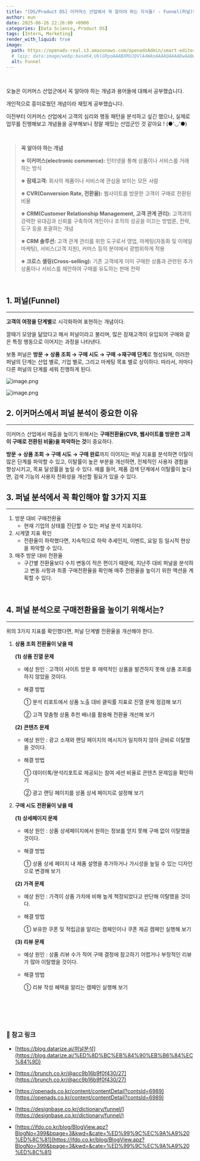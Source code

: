 ```yaml
---
title: "[DS/Product DS] 이커머스 산업에서 꼭 알아야 하는 지식들! - Funnel(퍼널)의 이해와 적용 "
author: eun
date: 2025-06-26 22:26:00 +0900
categories: [Data Science, Product DS]
tags: [Intern, Marketing]
render_with_liquid: true
image:
  path: https://openads-real.s3.amazonaws.com/openadsAdmin/smart-editor/images/20210831152824881_ca585d82-9850-442c-b17f-0b9f0552bb50.jpg
  # lqip: data:image/webp;base64,UklGRpoAAABXRUJQVlA4WAoAAAAQAAAADwAABwAAQUxQSDIAAAARL0AmbZurmr57yyIiqE8oiG0bejIYEQTgqiDA9vqnsUSI6H+oAERp2HZ65qP/VIAWAFZQOCBCAAAA8AEAnQEqEAAIAAVAfCWkAALp8sF8rgRgAP7o9FDvMCkMde9PK7euH5M1m6VWoDXf2FkP3BqV0ZYbO6NA/VFIAAAA
  alt: Funnel  
---
```


<br>


오늘은 이커머스 산업군에서 꼭 알아야 하는 개념과 용어들에 대해서 공부했습니다.

개인적으로 흥미로웠던 개념이라 재밌게 공부했습니다.

이전부터 이커머스 산업에서 고객의 심리와 행동 패턴을 분석하고 싶긴 했으나, 실제로 업무를 진행해보고 개념들을 공부해보니 정말 재밌는 산업군인 것 같아요 ! (●'◡'●)

<br>

> **꼭 알아야 하는 개념**
> 
> 
> **※ 이커머스(electronic commerce):** 인터넷을 통해 상품이나 서비스를 거래하는 방식
> 
> **※ 잠재고객:** 회사의 제품이나 서비스에 관심을 보이는 모든 사람
> 
> **※ CVR(Conversion Rate, 전환율):** 웹사이트를 방문한 고객이 구매로 전환된 비율
> 
> **※ CRM(Customer Relationship Management, 고객 관계 관리):** 고객과의 강력한 유대감과 신뢰를 구축하여 개인이나 조직의 성공을 이끄는 방법론, 전략, 도구 등을 포괄하는 개념
> 
> **※ CRM 솔루션:** 고객 관계 관리를 위한 도구로서 영업, 마케팅(자동화 및 이메일 마케팅), 서비스(고객 지원), 커머스 등의 분야에서 광범위하게 적용
> 
> **※ 크로스 셀링(Cross-selling):** 기존 고객에게 이미 구매한 상품과 관련된 추가 상품이나 서비스를 제안하여 구매를 유도하는 판매 전략
> 
<br>

## **1. 퍼널(Funnel)**

---

**고객의 여정을 단계별**로 시각화하여 표현하는 개념이다.

깔때기 모양을 닮았다고 해서 퍼널이라고 불리며, 많은 잠재고객이 유입되어 구매와 같은 특정 행동으로 이어지는 과정을 나타낸다.

보통 퍼널은 **방문 → 상품 조회 → 구매 시도 → 구매 →재구매 단계**로 형성되며, 이러한 퍼널의 단계는 산업 별로, 기업 별로, 그리고 마케팅 목표 별로 상이하다. 따라서, 저마다 다른 퍼널의 단계를 세워 진행하게 된다.

![image.png](https://ifdo.co.kr/viewHelpImage.apz?MTY4MTg1OTU1NCU3QiU3RA)

![image.png](https://openads-real.s3.amazonaws.com/openadsAdmin/smart-editor/images/20210831152824881_ca585d82-9850-442c-b17f-0b9f0552bb50.jpg)
<br>

## **2. 이커머스에서 퍼널 분석이 중요한 이유**

---

이커머스 산업에서 매출을 높이기 위해서는 **구매전환율(CVR, 웹사이트를 방문한 고객이 구매로 전환된 비율)을 파악하는 것**이 중요하다.

**방문 → 상품 조회 → 구매 시도 → 구매 완료**까지 이어지는 퍼널 지표를 분석하면 이탈이 많은 단계를 파악할 수 있고, 이탈률이 높은 부분을 개선하면, 전체적인 사용자 경험을 향상시키고, 목표 달성률을 높일 수 있다. 예를 들어, 제품 검색 단계에서 이탈률이 높다면, 검색 기능의 사용자 친화성을 개선할 필요가 있을 수 있다.
<br>

## **3. 퍼널 분석에서 꼭 확인해야 할 3가지 지표**

---

1. 방문 대비 구매전환율
    - 현재 기업의 상태를 진단할 수 있는 퍼널 분석 지표이다.
2. 시계열 지표 확인
    - 전환율이 하락했다면, 지속적으로 하락 추세인지, 이벤트, 요일 등 일시적 현상을 파악할 수 있다.
3. 매주 방문 대비 전환율
    - 구간별 전환율보다 수치 변동이 적은 편이기 때문에, 지난주 대비 퍼널을 분석하고 변동 사항과 최종 구매전환율을 확인해 매주 전환율을 높이기 위한 액션을 계획할 수 있다.
<br>

## **4. 퍼널 분석으로 구매전환율을 높이기 위해서는?**

---

위의 3가지 지표를 확인했다면, 퍼널 단계별 전환율을 개선해야 한다.

1. **상품 조회 전환율이 낮을 때**
    
    **(1) 상품 진열 문제**
    
    - 예상 원인 : 고객이 사이트 방문 후 매력적인 상품을 발견하지 못해 상품 조회를 하지 않았을 것이다.
    - 해결 방법
        
        ① 분석 리포트에서 상품 노출 대비 클릭률 지표로 진열 문제 점검해 보기
        
        ② 고객 맞춤형 상품 추천 배너를 활용해 전환율 개선해 보기
        
    
    **(2)** **콘텐츠 문제**
    
    - 예상 원인 : 광고 소재와 랜딩 페이지의 메시지가 일치하지 않아 곧바로 이탈했을 것이다.
    - 해결 방법
        
        ① 데이터톡/분석리포트로 제공되는 참여 세션 비율로 콘텐츠 문제임을 확인하기
        
        ② 광고 랜딩 페이지를 상품 상세 페이지로 설정해 보기
        
2. **구매 시도 전환율이 낮을 때**
    
    **(1) 상세페이지 문제**
    
    - 예상 원인 : 상품 상세페이지에서 원하는 정보를 얻지 못해 구매 없이 이탈했을 것이다.
    - 해결 방법
        
        ① 상품 상세 페이지 내 제품 설명을 추가하거나 가시성을 높일 수 있는 디자인으로 변경해 보기
        
    
    **(2) 가격 문제**
    
    - 예상 원인 : 가격이 상품 가치에 비해 높게 책정되었다고 판단해 이탈했을 것이다.
    - 해결 방법
        
        ① 보유한 쿠폰 및 적립금을 알리는 캠페인이나 쿠폰 제공 캠페인 실행해 보기
        
    
    **(3) 리뷰 문제**
    
    - 예상 원인 : 상품 리뷰 수가 적어 구매 결정에 참고하기 어렵거나 부정적인 리뷰가 많아 이탈했을 것이다.
    - 해결 방법
        
        ① 리뷰 작성 혜택을 알리는 캠페인 실행해 보기
        

<br><br><br><br>

### 🔗 참고 링크

- [https://blog.datarize.ai/퍼널분석](https://blog.datarize.ai/%ED%8D%BC%EB%84%90%EB%B6%84%EC%84%9D)

- [https://brunch.co.kr/@acc9b16b9f0f430/27](https://brunch.co.kr/@acc9b16b9f0f430/27)

- [https://openads.co.kr/content/contentDetail?contsId=6989](https://openads.co.kr/content/contentDetail?contsId=6989)

- [https://designbase.co.kr/dictionary/funnel/](https://designbase.co.kr/dictionary/funnel/)

- [https://ifdo.co.kr/blog/BlogView.apz?BlogNo=399&bpage=3&kwd=&cate=%ED%99%9C%EC%9A%A9%20%ED%8C%81](https://ifdo.co.kr/blog/BlogView.apz?BlogNo=399&bpage=3&kwd=&cate=%ED%99%9C%EC%9A%A9%20%ED%8C%81)